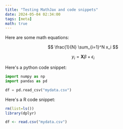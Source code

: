 ```yaml
---
title: "Testing MathJax and code snippets"
date: 2024-05-04 02:34:00
tags: [meta]
math: true
---
```


Here are some math equations:

$$ \frac{1}{N} \sum_{i=1}^N x_i $$

$$ y_i = \mathbf{X} \beta + \epsilon_i $$

Here's a python code snippet:

```python
import numpy as np
import pandas as pd

df = pd.read_csv("mydata.csv")
```

Here's a R code snippet:

```r
rm(list=ls())
library(dplyr)

df <- read.csv("mydata.csv")
```




